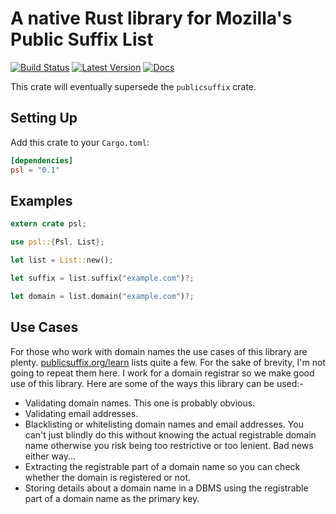 # A native Rust library for Mozilla's Public Suffix List

[![Build Status](https://travis-ci.org/rushmorem/psl.svg?branch=master)](https://travis-ci.org/rushmorem/psl) [![Latest Version](https://img.shields.io/crates/v/psl.svg)](https://crates.io/crates/psl) [![Docs](https://docs.rs/psl/badge.svg)](https://docs.rs/psl)

This crate will eventually supersede the `publicsuffix` crate.

## Setting Up

Add this crate to your `Cargo.toml`:

```toml
[dependencies]
psl = "0.1"
```

## Examples

```rust
extern crate psl;

use psl::{Psl, List};

let list = List::new();

let suffix = list.suffix("example.com")?;

let domain = list.domain("example.com")?;
```

## Use Cases

For those who work with domain names the use cases of this library are plenty. [publicsuffix.org/learn](https://publicsuffix.org/learn/) lists quite a few. For the sake of brevity, I'm not going to repeat them here. I work for a domain registrar so we make good use of this library. Here are some of the ways this library can be used:-

* Validating domain names. This one is probably obvious.
* Validating email addresses.
* Blacklisting or whitelisting domain names and email addresses. You can't just blindly do this without knowing the actual registrable domain name otherwise you risk being too restrictive or too lenient. Bad news either way...
* Extracting the registrable part of a domain name so you can check whether the domain is registered or not.
* Storing details about a domain name in a DBMS using the registrable part of a domain name as the primary key.
